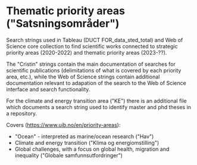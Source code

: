 # Thematic priority areas ("Satsningsområder")

Search strings used in Tableau (DUCT FOR_data_sted_total) and Web of Science core collection to find scientific works connected to strategic priority areas (2020-2022) and thematic priority areas (2023-??).

The "Cristin" strings contain the main documentation of searches for scientific publications (delimitations of what is covered by each priority area, etc.), while the Web of Science strings contain additional documentation relevant to adapation of the search to the Web of Science interface and search functionality. 

For the climate and energy transition area ("KE") there is an additional file which documents a search string used to identify master and phd theses in a repository. 

Covers (https://www.uib.no/en/priority-areas):
* "Ocean" - interpreted as marine/ocean research ("Hav")
* Climate and energy transition ("Klima og energiomstilling")
* Global challenges, with a focus on global health, migration and inequality ("Globale samfunnsutfordringer")
